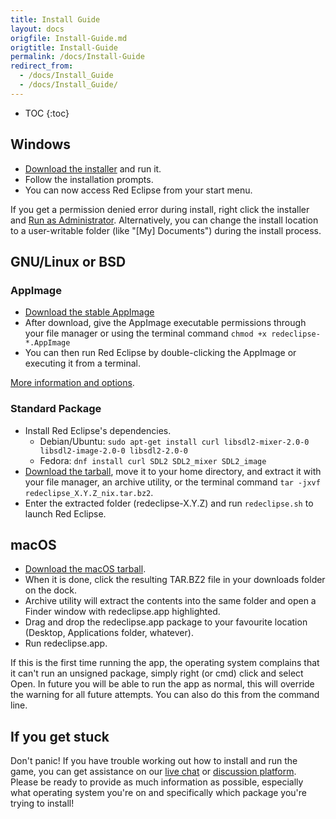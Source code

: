 ```yaml
---
title: Install Guide
layout: docs
origfile: Install-Guide.md
origtitle: Install-Guide
permalink: /docs/Install-Guide
redirect_from:
  - /docs/Install_Guide
  - /docs/Install_Guide/
---
```

* TOC
{:toc}
## Windows
- [Download the installer](/download/windows) and run it.
- Follow the installation prompts.
- You can now access Red Eclipse from your start menu.

If you get a permission denied error during install, right click the installer and [Run as Administrator](http://windows.microsoft.com/en-us/windows7/how-do-i-run-an-application-once-with-a-full-administrator-access-token). Alternatively, you can change the install location to a user-writable folder (like "[My] Documents") during the install process.

## GNU/Linux or BSD
### AppImage
- [Download the stable AppImage](/download/appimage)
- After download, give the AppImage executable permissions through your file manager or using the terminal command `chmod +x redeclipse-*.AppImage`
- You can then run Red Eclipse by double-clicking the AppImage or executing it from a terminal.

[More information and options](AppImages).

### Standard Package
- Install Red Eclipse's dependencies.
    - Debian/Ubuntu: `sudo apt-get install curl libsdl2-mixer-2.0-0 libsdl2-image-2.0-0 libsdl2-2.0-0`
    - Fedora: `dnf install curl SDL2 SDL2_mixer SDL2_image`
- [Download the tarball](/download/linux), move it to your home directory, and extract it with your file manager, an archive utility, or the terminal command `tar -jxvf redeclipse_X.Y.Z_nix.tar.bz2`.
- Enter the extracted folder (redeclipse-X.Y.Z) and run `redeclipse.sh` to launch Red Eclipse.

## macOS
- [Download the macOS tarball](/download/macos).
- When it is done, click the resulting TAR.BZ2 file in your downloads folder on the dock.
- Archive utility will extract the contents into the same folder and open a Finder window with redeclipse.app highlighted.
- Drag and drop the redeclipse.app package to your favourite location (Desktop, Applications folder, whatever).
- Run redeclipse.app.

If this is the first time running the app, the operating system complains that it can't run an unsigned package, simply right (or cmd) click and select Open. In future you will be able to run the app as normal, this will override the warning for all future attempts. You can also do this from the command line.

## If you get stuck
Don't panic! If you have trouble working out how to install and run the game, you can get assistance on our [live chat](/chat) or [discussion platform](/discuss). Please be ready to provide as much information as possible, especially what operating system you're on and specifically which package you're trying to install! 
